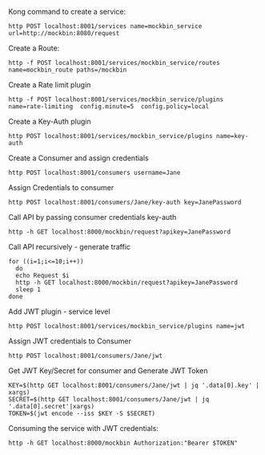 Kong command to create a service:

    http POST localhost:8001/services name=mockbin_service  url=http://mockbin:8080/request

Create a Route:
  
    http -f POST localhost:8001/services/mockbin_service/routes name=mockbin_route paths=/mockbin

Create a Rate limit plugin

    http -f POST localhost:8001/services/mockbin_service/plugins name=rate-limiting  config.minute=5  config.policy=local

Create a Key-Auth plugin

    http POST localhost:8001/services/mockbin_service/plugins name=key-auth

Create a Consumer and assign credentials
    
    http POST localhost:8001/consumers username=Jane

Assign Credentials to consumer

    http POST localhost:8001/consumers/Jane/key-auth key=JanePassword

Call API by passing consumer credentials key-auth

    http -h GET localhost:8000/mockbin/request?apikey=JanePassword

Call API recursively - generate traffic

    for ((i=1;i<=10;i++))
      do
      echo Request $i
      http -h GET localhost:8000/mockbin/request?apikey=JanePassword
      sleep 1
    done

Add JWT plugin - service level

    http POST localhost:8001/services/mockbin_service/plugins name=jwt

Assign JWT credentials to Consumer

    http POST localhost:8001/consumers/Jane/jwt

Get JWT Key/Secret for consumer and Generate JWT Token

    KEY=$(http GET localhost:8001/consumers/Jane/jwt | jq '.data[0].key' | xargs)
    SECRET=$(http GET localhost:8001/consumers/Jane/jwt | jq '.data[0].secret'|xargs)
    TOKEN=$(jwt encode --iss $KEY -S $SECRET)

Consuming the service with JWT credentials:

    http -h GET localhost:8000/mockbin Authorization:"Bearer $TOKEN"
    


    
